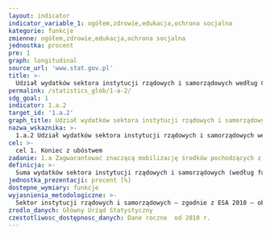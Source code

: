 ```yaml
---
layout: indicator
indicator_variable_1: ogółem,zdrowie,edukacja,ochrona socjalna
kategorie: funkcje
zmienne: ogółem,zdrowie,edukacja,ochrona socjalna
jednostka: procent
pre: 1
graph: longitudinal
source_url: 'www.stat.gov.pl'
title: >-
  Udział wydatków sektora instytucji rządowych i samorządowych według COFOG przeznaczanych na zdrowie, edukację i ochronę socjalną w wydatkach ogółem sektora instytucji rządowych i samorządowych
permalink: /statistics_glob/1-a-2/
sdg_goal: 1
indicator: 1.a.2
target_id: '1.a.2'
graph_title: Udział wydatków sektora instytucji rządowych i samorządowych według COFOG przeznaczanych na zdrowie, edukację i ochronę socjalną w wydatkach ogółem sektora instytucji rządowych i samorządowych
nazwa_wskaznika: >-
  1.a.2 Udział wydatków sektora instytucji rządowych i samorządowych według COFOG przeznaczanych na zdrowie, edukację i ochronę socjalną w wydatkach ogółem sektora instytucji rządowych i samorządowych
cel: >-
  cel 1. Koniec z ubóstwem
zadanie: 1.a Zagwarantować znaczącą mobilizację środków pochodzących z różnych źródeł, w tym ze zwiększonej współpracy rozwojowej, by zapewnić odpowiednie i przewidywalne środki dla krajów rozwijających się, w szczególności dla państw najsłabiej rozwiniętych, w celu umożliwienia realizacji programów i polityk w zakresie wyeliminowania ubóstwa we wszystkich jego wymiarach
definicja: >-
  Suma wydatków sektora instytucji rządowych i samorządowych (według funkcji klasyfikacji COFOG), poniesionych na zdrowie, edukację, ochronę socjalną, odniesiona do wydatków ogółem sektora instytucji rządowych i samorządowych.
jednostka_prezentacji: procent [%]
dostepne_wymiary: funkcje
wyjasnienia_metodologiczne: >-
  Sektor instytucji rządowych i samorządowych – zgodnie z ESA 2010 – obejmuje następujące podmioty gospodarki narodowej:a) działające na zasadach określonych w ustawie o finansach publicznych (jednostki budżetowe, fundusze celowe, a od 2010 r. także samorządowe zakłady budżetowe, agencje wykonawcze i instytucje gospodarki budżetowej oraz działające do 2005 r. środki specjalne jednostek budżetowych, w latach 2005—2010 — rachunek dochodów własnych jednostek budżetowych oraz do 2010 r. — zakłady budżetowe i gospodarstwa pomocnicze jednostek budżetowych łącznie z prowadzącymi działalność gospodarczą oraz fundusze motywacyjne),b) podmioty, których system finansowy został określony odrębnymi ustawami, a których podstawowym źródłem finansowania są dotacje z budżetu państwa (publiczne szkoły wyższe, Polska Akademia Nauk i tworzone przez nią jednostki organizacyjne, Krajowy Fundusz Drogowy oraz inne fundusze zarządzane przez Bank Gospodarstwa Krajowego, jednostki doradztwa rolniczego oraz agencje rządowe),c) samodzielne publiczne zakłady opieki zdrowotnej,d) państwowe i samorządowe instytucje kultury oraz państwowe instytucje filmowe,e) fundusze mające osobowość prawną, które są powiązane z budżetem państwa lub z budżetami jednostek samorządu terytorialnego,f) instytucje obsługujące fundusze ubezpieczeń społecznych (ZUS, KRUS) wraz z zarządzanymi przez nie funduszami oraz Narodowy Fundusz Zdrowia (w okresie 1 I 1999 r.— —31 III 2003 r. — kasy chorych),g) szpitale publiczne działające w formie spółek kapitałowych oraz w formie instytutów badawczych, h) Bankowy Fundusz Gwarancyjny, i) inne jednostki, w tym przedsiębiorstwa publiczne oraz instytucje niekomercyjne spełniające kryteria ESA 2010 w zakresie klasyfikacji do sektora instytucji rządowych i samorządowych.Klasyfikacja COFOG (ang. Classification of the Functions of Government) – klasyfikacja wydatków instytucji rządowych i samorządowych według funkcji, w której wydatki uporządkowane są w układzie działów (funkcji), grup oraz klas. Zgodnie z tą klasyfikacją GF 07 oznacza funkcję Zdrowie, GF 09 - Edukację, GF10 - Ochronę socjalną.
zrodlo_danych: Główny Urząd Statystyczny
czestotliwosc_dostępnosc_danych: Dane roczne  od 2010 r.
---
```

